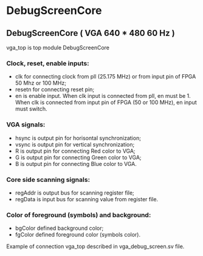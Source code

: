 # DebugScreenCore

## DebugScreenCore ( VGA 640 * 480 60 Hz )
vga_top is top module DebugScreenCore

### Clock, reset, enable inputs:
*   clk for connecting clock from pll (25.175 MHz) or from input pin of FPGA 50 Mhz or 100 MHz;
*   resetn for connecting reset pin;
*   en is enable input. When clk input is connected from pll, en must be 1. When clk is connected from input pin of FPGA (50 or 100 MHz), en input must switch.
### VGA signals:
*   hsync is output pin for horisontal synchronization;
*   vsync is output pin for vertical synchronization;
*   R is output pin for connecting Red color to VGA;
*   G is output pin for connecting Green color to VGA;
*   B is output pin for connecting Blue color to VGA.
### Core side scanning signals:
*   regAddr is output bus for scanning register file;
*   regData is input bus for scanning value from register file.
### Color of foreground (symbols) and background:
*   bgColor defined background color;
*   fgColor defined foreground color (symbols color).

Example of connection vga_top described in vga_debug_screen.sv file.
